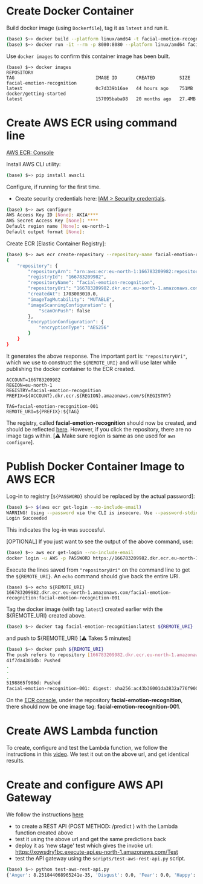 # Create Docker Container

Build docker image (using `Dockerfile`), tag it as `latest` and run it.

```bash
(base) $~> docker build --platform linux/amd64 -t facial-emotion-recognition .
(base) $~> docker run -it --rm -p 8080:8080 --platform linux/amd64 facial-emotion-recognition:latest
```

Use `docker images` to confirm this container image has been built.
```
(base) $~> docker images
REPOSITORY                                                                 TAG                              IMAGE ID       CREATED         SIZE
facial-emotion-recognition                                                 latest                           0c7d339b16ae   44 hours ago    751MB
docker/getting-started                                                     latest                           157095baba98   20 months ago   27.4MB
```

# Create AWS ECR using command line

[AWS ECR: Console](https://eu-north-1.console.aws.amazon.com/ecr/get-started)

Install AWS CLI utility: 
```bash
(base) $~> pip install awscli
```

Configure, if running for the first time.
* Create security credentials here: [IAM > Security credentials](https://us-east-1.console.aws.amazon.com/iam/home#/security_credentials?section=IAM_credentials).
```bash
(base) $~> aws configure
AWS Access Key ID [None]: AKIA****
AWS Secret Access Key [None]: ****
Default region name [None]: eu-north-1
Default output format [None]:
```

Create ECR [Elastic Container Registry]:

```bash
(base) $~> aws ecr create-repository --repository-name facial-emotion-recognition
{
    "repository": {
        "repositoryArn": "arn:aws:ecr:eu-north-1:166783209982:repository/facial-emotion-recognition",
        "registryId": "166783209982",
        "repositoryName": "facial-emotion-recognition",
        "repositoryUri": "166783209982.dkr.ecr.eu-north-1.amazonaws.com/facial-emotion-recognition",
        "createdAt": 1703003010.0,
        "imageTagMutability": "MUTABLE",
        "imageScanningConfiguration": {
            "scanOnPush": false
        },
        "encryptionConfiguration": {
            "encryptionType": "AES256"
        }
    }
}
```
It generates the above response. The important part is: `"repositoryUri"`, which we use to construct the `${REMOTE_URI}` and will use later while publishing the docker container to the ECR created.

```
ACCOUNT=166783209982
REGION=eu-north-1
REGISTRY=facial-emotion-recognition
PREFIX=${ACCOUNT}.dkr.ecr.${REGION}.amazonaws.com/${REGISTRY}

TAG=facial-emotion-recognition-001
REMOTE_URI=${PREFIX}:${TAG}
```

The registry, called **facial-emotion-recognition** should now be created, and should be reflected [here](https://eu-north-1.console.aws.amazon.com/ecr/private-registry/repositories?region=eu-north-1). However, if you click the repository, there are no image tags within. [⚠️ Make sure region is same as one used for `aws configure`]. 

# Publish Docker Container Image to AWS ECR

Log-in to registry [`${PASSWORD}` should be replaced by the actual password]:

```bash
(base) $~> $(aws ecr get-login --no-include-email)
WARNING! Using --password via the CLI is insecure. Use --password-stdin.
Login Succeeded
```

This indicates the log-in was succesful.

[OPTIONAL] If you just want to see the output of the above command, use:
```bash
(base) $~> aws ecr get-login --no-include-email
docker login -u AWS -p PASSWORD https://166783209982.dkr.ecr.eu-north-1.amazonaws.com
```

Execute the lines saved from `"repositoryUri"` on the command line to get the `${REMOTE_URI}`. An `echo` command should give back the entire URI. 

```
(base) $~> echo ${REMOTE_URI}
166783209982.dkr.ecr.eu-north-1.amazonaws.com/facial-emotion-recognition:facial-emotion-recognition-001
```

Tag the docker image (with tag `latest`) created earlier with the ${REMOTE_URI} created above.

```bash
(base) $~> docker tag facial-emotion-recognition:latest ${REMOTE_URI}
```

and push to ${REMOTE_URI} [⚠️ Takes 5 minutes]

```bash
(base) $~> docker push ${REMOTE_URI}
The push refers to repository [166783209982.dkr.ecr.eu-north-1.amazonaws.com/facial-emotion-recognition]
41f7da4301db: Pushed 
.
.
. 
5198865f908d: Pushed 
facial-emotion-recognition-001: digest: sha256:ac43b36001da3832a776f900b919c87b969d5f8921baf5dfc11105c0b147c5a0 size: 2423
```

On the [ECR console](https://eu-north-1.console.aws.amazon.com/ecr/private-registry/repositories?region=eu-north-1), under the repository **facial-emotion-recognition**, there should now be one image tag: **facial-emotion-recognition-001**.

# Create AWS Lambda function

To create, configure and test the Lambda function, we follow the instructions in this [video](https://youtu.be/kBch5oD5BkY?list=PL3MmuxUbc_hIhxl5Ji8t4O6lPAOpHaCLR&t=457). We test it out on the above url, and get identical results.

# Create and configure AWS API Gateway

We follow the instructions [here](https://youtu.be/wyZ9aqQOXvs?list=PL3MmuxUbc_hIhxl5Ji8t4O6lPAOpHaCLR)

* to create a REST API (POST METHOD: /predict ) with the Lambda function created above
* test it using the above url and get the same predictions back
* deploy it as 'new stage' test which gives the invoke url: https://xowsdry1bc.execute-api.eu-north-1.amazonaws.com/Test
* test the API gateway using the `scripts/test-aws-rest-api.py` script.

```bash
(base) $~> python test-aws-rest-api.py 
{'Anger': 8.251844068965241e-35, 'Disgust': 0.0, 'Fear': 0.0, 'Happy': 1.0, 'Neutral': 0.0, 'Sadness': 0.0, 'Surprise': 0.0}
```
